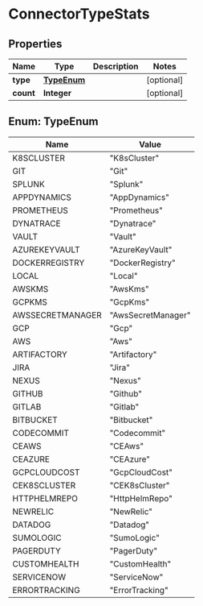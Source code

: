# ConnectorTypeStats

## Properties
Name | Type | Description | Notes
------------ | ------------- | ------------- | -------------
**type** | [**TypeEnum**](#TypeEnum) |  |  [optional]
**count** | **Integer** |  |  [optional]

<a name="TypeEnum"></a>
## Enum: TypeEnum
Name | Value
---- | -----
K8SCLUSTER | &quot;K8sCluster&quot;
GIT | &quot;Git&quot;
SPLUNK | &quot;Splunk&quot;
APPDYNAMICS | &quot;AppDynamics&quot;
PROMETHEUS | &quot;Prometheus&quot;
DYNATRACE | &quot;Dynatrace&quot;
VAULT | &quot;Vault&quot;
AZUREKEYVAULT | &quot;AzureKeyVault&quot;
DOCKERREGISTRY | &quot;DockerRegistry&quot;
LOCAL | &quot;Local&quot;
AWSKMS | &quot;AwsKms&quot;
GCPKMS | &quot;GcpKms&quot;
AWSSECRETMANAGER | &quot;AwsSecretManager&quot;
GCP | &quot;Gcp&quot;
AWS | &quot;Aws&quot;
ARTIFACTORY | &quot;Artifactory&quot;
JIRA | &quot;Jira&quot;
NEXUS | &quot;Nexus&quot;
GITHUB | &quot;Github&quot;
GITLAB | &quot;Gitlab&quot;
BITBUCKET | &quot;Bitbucket&quot;
CODECOMMIT | &quot;Codecommit&quot;
CEAWS | &quot;CEAws&quot;
CEAZURE | &quot;CEAzure&quot;
GCPCLOUDCOST | &quot;GcpCloudCost&quot;
CEK8SCLUSTER | &quot;CEK8sCluster&quot;
HTTPHELMREPO | &quot;HttpHelmRepo&quot;
NEWRELIC | &quot;NewRelic&quot;
DATADOG | &quot;Datadog&quot;
SUMOLOGIC | &quot;SumoLogic&quot;
PAGERDUTY | &quot;PagerDuty&quot;
CUSTOMHEALTH | &quot;CustomHealth&quot;
SERVICENOW | &quot;ServiceNow&quot;
ERRORTRACKING | &quot;ErrorTracking&quot;

